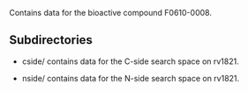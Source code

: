Contains data for the bioactive compound F0610-0008.

## Subdirectories

- cside/ contains data for the C-side search space on rv1821.

- nside/ contains data for the N-side search space on rv1821.

